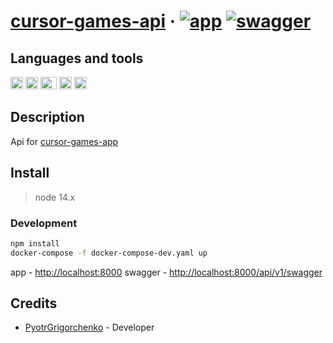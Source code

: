 # [cursor-games-api](https://cursor-games-api.herokuapp.com/) &middot; [![app](https://img.shields.io/badge/deploy-passing-green)](https://cursor-games-api.herokuapp.com/) [![swagger](https://img.shields.io/badge/docs-swagger-green)](https://cursor-games-api.herokuapp.com/api/v1/swagger/)

## Languages and tools

<img src="https://upload.wikimedia.org/wikipedia/commons/3/3b/Javascript_Logo.png" width=20 height=20 alt="JavaScript"/> <img src="https://upload.wikimedia.org/wikipedia/commons/thumb/4/4c/Typescript_logo_2020.svg/1024px-Typescript_logo_2020.svg.png" width=20 height=20 alt="TypeScript"/> <img src="https://www.docker.com/sites/default/files/d8/2019-07/Moby-logo.png" width=26 height=20 alt="docker"/> <img src="https://upload.wikimedia.org/wikipedia/commons/thumb/2/29/Postgresql_elephant.svg/800px-Postgresql_elephant.svg.png" width=20 height=20 alt="postgresql"/> <img src="https://upload.wikimedia.org/wikipedia/commons/a/ab/Swagger-logo.png" width=20 height=20 alt="postgresql"/>

## Description

Api for [cursor-games-app](https://github.com/PyotrGrogorchenko/cursor-games-app)

## Install

> node 14.x

### Development

```bash
npm install
docker-compose -f docker-compose-dev.yaml up
```
app - [http://localhost:8000](http://localhost:8000)
swagger - [http://localhost:8000/api/v1/swagger](http://localhost:8000)

## Credits

* [PyotrGrigorchenko](https://github.com/PyotrGrogorchenko) - Developer
